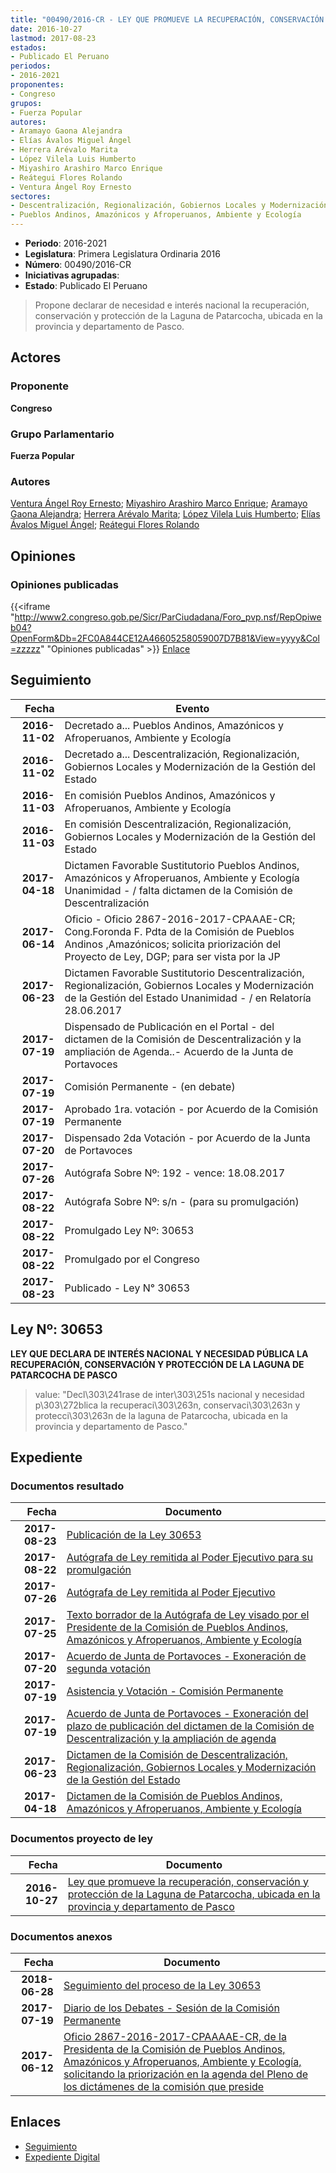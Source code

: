```yaml
---
title: "00490/2016-CR - LEY QUE PROMUEVE LA RECUPERACIÓN, CONSERVACIÓN Y PROTECCIÓN DE LA LAGUNA DE PATARCOCHA, UBICADA EN LA PROVINCIA Y DEPARTAMENTO DE PASCO"
date: 2016-10-27
lastmod: 2017-08-23
estados:
- Publicado El Peruano
periodos:
- 2016-2021
proponentes:
- Congreso
grupos:
- Fuerza Popular
autores:
- Aramayo Gaona Alejandra
- Elías Ávalos Miguel Ángel
- Herrera Arévalo Marita
- López Vilela Luis Humberto
- Miyashiro Arashiro Marco Enrique
- Reátegui Flores Rolando
- Ventura Ángel Roy Ernesto
sectores:
- Descentralización, Regionalización, Gobiernos Locales y Modernización de la Gestión del Estado
- Pueblos Andinos, Amazónicos y Afroperuanos, Ambiente y Ecología
---
```

- **Periodo**: 2016-2021
- **Legislatura**: Primera Legislatura Ordinaria 2016
- **Número**: 00490/2016-CR
- **Iniciativas agrupadas**: 
- **Estado**: Publicado El Peruano

> Propone declarar de necesidad e interés nacional la recuperación, conservación y protección de la Laguna de Patarcocha, ubicada en la provincia y departamento de Pasco.


## Actores

### Proponente

**Congreso**

### Grupo Parlamentario

**Fuerza Popular**

### Autores

[Ventura Ángel Roy Ernesto](mailto:mailto:rventura@congreso.gob.pe); [Miyashiro Arashiro Marco Enrique](mailto:mailto:mmiyashiro@congreso.gob.pe); [Aramayo Gaona Alejandra](mailto:mailto:maramayo@congreso.gob.pe); [Herrera Arévalo Marita](mailto:mailto:mherrera@congreso.gob.pe); [López Vilela Luis Humberto](mailto:mailto:llopezv@congreso.gob.pe); [Elías Ávalos Miguel Ángel](mailto:mailto:melias@congreso.gob.pe); [Reátegui Flores Rolando](mailto:mailto:rreategui@congreso.gob.pe)

## Opiniones

### Opiniones publicadas

{{<iframe "http://www2.congreso.gob.pe/Sicr/ParCiudadana/Foro_pvp.nsf/RepOpiweb04?OpenForm&Db=2FC0A844CE12A46605258059007D7B81&View=yyyy&Col=zzzzz" "Opiniones publicadas" >}}
[Enlace](http://www2.congreso.gob.pe/Sicr/ParCiudadana/Foro_pvp.nsf/RepOpiweb04?OpenForm&Db=2FC0A844CE12A46605258059007D7B81&View=yyyy&Col=zzzzz)


## Seguimiento

| Fecha | Evento |
|------:|--------|
| **2016-11-02** | Decretado a... Pueblos Andinos, Amazónicos y Afroperuanos, Ambiente y Ecología |
| **2016-11-02** | Decretado a... Descentralización, Regionalización, Gobiernos Locales y Modernización de la Gestión del Estado |
| **2016-11-03** | En comisión Pueblos Andinos, Amazónicos y Afroperuanos, Ambiente y Ecología |
| **2016-11-03** | En comisión Descentralización, Regionalización, Gobiernos Locales y Modernización de la Gestión del Estado |
| **2017-04-18** | Dictamen Favorable Sustitutorio Pueblos Andinos, Amazónicos y Afroperuanos, Ambiente y Ecología Unanimidad - / falta dictamen de la Comisión de Descentralización |
| **2017-06-14** | Oficio - Oficio 2867-2016-2017-CPAAAE-CR; Cong.Foronda F. Pdta de la Comisión de Pueblos Andinos ,Amazónicos; solicita priorización del Proyecto de Ley, DGP; para ser vista por la JP |
| **2017-06-23** | Dictamen Favorable Sustitutorio Descentralización, Regionalización, Gobiernos Locales y Modernización de la Gestión del Estado Unanimidad - / en Relatoría 28.06.2017 |
| **2017-07-19** | Dispensado de Publicación en el Portal - del dictamen de la Comisión de Descentralización y la ampliación de Agenda..- Acuerdo de la Junta de Portavoces |
| **2017-07-19** | Comisión Permanente - (en debate) |
| **2017-07-19** | Aprobado 1ra. votación - por Acuerdo de la Comisión Permanente |
| **2017-07-20** | Dispensado 2da Votación - por Acuerdo de la Junta de Portavoces |
| **2017-07-26** | Autógrafa Sobre Nº: 192 - vence: 18.08.2017 |
| **2017-08-22** | Autógrafa Sobre Nº: s/n - (para su promulgación) |
| **2017-08-22** | Promulgado Ley Nº: 30653 |
| **2017-08-22** | Promulgado por el Congreso |
| **2017-08-23** | Publicado - Ley N° 30653 |

## Ley Nº: 30653

**LEY QUE DECLARA DE INTERÉS NACIONAL Y NECESIDAD PÚBLICA LA RECUPERACIÓN, CONSERVACIÓN Y PROTECCIÓN DE LA LAGUNA DE PATARCOCHA DE PASCO**

> value: "Decl\303\241rase de inter\303\251s nacional y necesidad p\303\272blica la recuperaci\303\263n, conservaci\303\263n y protecci\303\263n de la laguna de Patarcocha, ubicada en la provincia y departamento de Pasco."


## Expediente

### Documentos resultado

| Fecha | Documento |
|------:|-----------|
| **2017-08-23** | [Publicación de la Ley 30653](http://www.leyes.congreso.gob.pe/Documentos/2016_2021/ADLP/Normas_Legales/30653-LEY.pdf) |
| **2017-08-22** | [Autógrafa de Ley remitida al Poder Ejecutivo para su promulgación](http://www.leyes.congreso.gob.pe/Documentos/2016_2021/ADLP/Texto_Aprobado/AU0049020170822.pdf) |
| **2017-07-26** | [Autógrafa de Ley remitida al Poder Ejecutivo](http://www.leyes.congreso.gob.pe/Documentos/2016_2021/Autografas/Ley_y_de_Resolucion_Legislativa/AU0049020170726.pdf) |
| **2017-07-25** | [Texto borrador de la Autógrafa de Ley visado por el Presidente de la Comisión de Pueblos Andinos, Amazónicos y Afroperuanos, Ambiente y Ecología](http://www.leyes.congreso.gob.pe/Documentos/2016_2021/Texto_Borrador_de_Autografa/BAU0049020170725.pdf) |
| **2017-07-20** | [Acuerdo de Junta de Portavoces - Exoneración de segunda votación](http://www.leyes.congreso.gob.pe/Documentos/2016_2021/Acuerdos/Junta_Portavoces/AJP0049020170720.PDF) |
| **2017-07-19** | [Asistencia y Votación - Comisión Permanente](http://www.leyes.congreso.gob.pe/Documentos/2016_2021/Asistencia_y_Votacion/Proyectos_de_Ley/AVCP0049020170719.pdf) |
| **2017-07-19** | [Acuerdo de Junta de Portavoces - Exoneración del plazo de publicación del dictamen de la Comisión de Descentralización y la ampliación de agenda](http://www.leyes.congreso.gob.pe/Documentos/2016_2021/Acuerdos/Junta_Portavoces/AJP0049020170719.pdf) |
| **2017-06-23** | [Dictamen de la Comisión de Descentralización, Regionalización, Gobiernos Locales y Modernización de la Gestión del Estado](http://www.leyes.congreso.gob.pe/Documentos/2016_2021/Dictamenes/Proyectos_de_Ley/00490DC08MAY20170623.pdf) |
| **2017-04-18** | [Dictamen de la Comisión de Pueblos Andinos, Amazónicos y Afroperuanos, Ambiente y Ecología](http://www.leyes.congreso.gob.pe/Documentos/2016_2021/Dictamenes/Proyectos_de_Ley/00490DC19MAY20170418..pdf) |

### Documentos proyecto de ley

| Fecha | Documento |
|------:|-----------|
| **2016-10-27** | [Ley que promueve la recuperación, conservación y protección de la Laguna de Patarcocha, ubicada en la provincia y departamento de Pasco](http://www.leyes.congreso.gob.pe/Documentos/2016_2021/Proyectos_de_Ley_y_de_Resoluciones_Legislativas/PL0049020161027..pdf) |

### Documentos anexos

| Fecha | Documento |
|------:|-----------|
| **2018-06-28** | [Seguimiento del proceso de la Ley 30653](http://www.leyes.congreso.gob.pe/Documentos/2016_2021/Seguimiento_de_Proyectos_de_Ley/00490PL20180628.pdf) |
| **2017-07-19** | [Diario de los Debates - Sesión de la Comisión Permanente](http://www2.congreso.gob.pe/Sicr/DiarioDebates/Publicad.nsf/SesionesPleno/05256D6E0073DFE905258163000BD65B/$FILE/PER-2016-14.pdf) |
| **2017-06-12** | [Oficio 2867-2016-2017-CPAAAAE-CR, de la Presidenta de la Comisión de Pueblos Andinos, Amazónicos y Afroperuanos, Ambiente y Ecología, solicitando la priorización en la agenda del Pleno de los dictámenes de la comisión que preside](http://www.leyes.congreso.gob.pe/Documentos/2016_2021/Oficios/Comisiones_Ordinarias/OFICIO-2867-2016-2017-CPAAAAE-CR.pdf) |

## Enlaces

- [Seguimiento](http://www2.congreso.gob.pe/Sicr/TraDocEstProc/CLProLey2016.nsf/f7fff46988ca05b1052578e100829cc7/c149bc8a753bc4f305258059007fb020?OpenDocument)
- [Expediente Digital](http://www2.congreso.gob.pe/Sicr/TraDocEstProc/Expvirt_2011.nsf/visbusqptramdoc1621/00490?opendocument)

